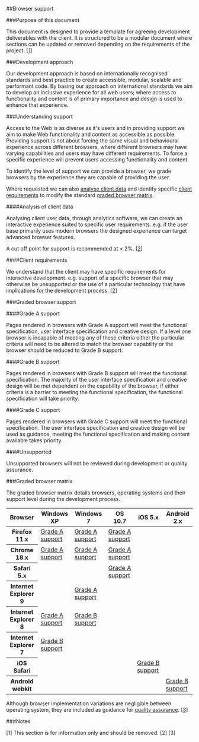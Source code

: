##Browser support

###Purpose of this document

This document is designed to provide a template for agreeing development deliverables with the client. It is structured to be a modular document where sections can be updated or removed depending on the requirements of the project. [[1](#note-1)]

###Development approach

Our development approach is based on internationally recognised standards and best practice to create accessible, modular, scalable and performant code. By basing our approach on international standards we aim to develop an inclusive experience for all web users; where access to functionality and content is of primary importance and design is used to enhance that experience.

###Understanding support

Access to the Web is as diverse as it's users and in providing support we aim to make Web functionality and content as accessible as possible. Providing support is not about forcing the same visual and behavioural experience across different browsers, where different browsers may have varying capabilities and users may have different requirements. To force a specific experience will prevent users accessing functionality and content.

To identify the level of support we can provide a browser, we grade browsers by the experience they are capable of providing the user.

Where requested we can also [analyse client data](#client-data) and identify specific [client requirements](#client-requirements) to modify the standard [graded browser matrix](#graded-browser-matrix).

####Analysis of client data

Analysing client user data, through analytics software, we can create an interactive experience suited to specific user requirements. e.g. if the user base primarily uses modern browsers the designed experience can target advanced browser features.

A cut off point for support is recommended at &lt; 2%. [[2](#note-2)]

####Client requirements

We understand that the client may have specific requirements for interactive development. e.g. support of a specific browser that may otherwise be unsupported or the use of a particular technology that have implications for the development process. [[2](#note-2)]

###Graded browser support

####Grade A support

Pages rendered in browsers with Grade A support will meet the functional specification, user interface specification and creative design. If a level one browser is incapable of meeting any of these criteria either the particular criteria will need to be altered to match the browser capability or the browser should be reduced to Grade B support.

####Grade B support

Pages rendered in browsers with Grade B support will meet the functional specification. The majority of the user interface specification and creative design will be met dependent on the capability of the browser, if either criteria is a barrier to meeting the functional specification, the functional specification will take priority.

####Grade C support

Pages rendered in browsers with Grade C support will meet the functional specification. The user interface specification and creative design will be used as guidance, meeting the functional specification and making content available takes priority.

####Unsupported

Unsupported browsers will not be reviewed during development or quality assurance.

###Graded browser matrix

The graded browser matrix details browsers, operating systems and their support level during the development process.

<table>
	<thead>
		<tr>
			<th scope="col">Browser</th>
			<th scope="col">Windows XP</th>
			<th scope="col">Windows 7</th>
			<th scope="col">OS 10.7</th>
			<th scope="col">iOS 5.x</th>
			<th scope="col">Android 2.x</th>
		</tr>
	</thead>
	<tfoot>
	</tfoot>
	<tbody>
		<tr>
			<th scope="row">Firefox 11.x</th>
			<td><a href="#grade-a-support">Grade A support</a></td>
			<td><a href="#grade-a-support">Grade A support</a></td>
			<td><a href="#grade-a-support">Grade A support</a></td>
			<td></td>
			<td></td>
		</tr>
		<tr>
			<th scope="row">Chrome 18.x</th>
			<td><a href="#grade-a-support">Grade A support</a></td>
			<td><a href="#grade-a-support">Grade A support</a></td>
			<td><a href="#grade-a-support">Grade A support</a></td>
			<td></td>
			<td></td>
		</tr>
		<tr>
			<th scope="row">Safari 5.x</th>
			<td></td>
			<td></td>
			<td><a href="#grade-a-support">Grade A support</a></td>
			<td></td>
			<td></td>
		</tr>
		<tr>
			<th scope="row">Internet Explorer 9</th>
			<td></td>
			<td><a href="#grade-a-support">Grade A support</a></td>
			<td></td>
			<td></td>
			<td></td>
		</tr>
		<tr>
			<th scope="row">Internet Explorer 8</th>
			<td><a href="#grade-a-support">Grade A support</a></td>
			<td><a href="#grade-b-support">Grade B support</a></td>
			<td></td>
			<td></td>
			<td></td>
		</tr>
		<tr>
			<th scope="row">Internet Explorer 7</th>
			<td><a href="#grade-b-support">Grade B support</a></td>
			<td></td>
			<td></td>
			<td></td>
			<td></td>
		</tr>
		<tr>
			<th scope="row">iOS Safari</th>
			<td></td>
			<td></td>
			<td></td>
			<td><a href="#grade-a-support">Grade B support</a></td>
			<td></td>
		</tr>
		<tr>
			<th scope="row">Android webkit</th>
			<td></td>
			<td></td>
			<td></td>
			<td></td>
			<td><a href="#grade-a-support">Grade B support</a></td>
		</tr>
	</tbody>
</table>

Although browser implementation variations are negligible between operating system, they are included as guidance for [quality assurance](#quality-assurance). [[3](#note-3)]

###Notes

[<a name="note-1">1</a>] This section is for information only and should be removed.
[<a name="note-2">2</a>] 
[<a name="note-3">3</a>]  







